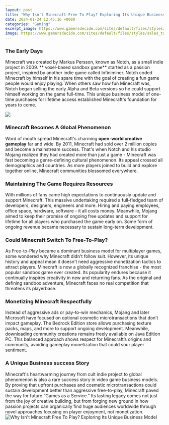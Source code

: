 ```yaml
---
layout: post
title: "Why Isn't Minecraft Free To Play? Exploring Its Unique Business Model"
date: 2024-01-24 12:45:16 +0000
categories: "Gaming"
excerpt_image: https://www.gamersdecide.com/sites/default/files/styles/sales_tags_for_news_page__taxonomy_pages_/public/main24.jpg
image: https://www.gamersdecide.com/sites/default/files/styles/sales_tags_for_news_page__taxonomy_pages_/public/main24.jpg
---
```


### The Early Days 
Minecraft was created by Markus Persson, known as Notch, as a small indie project in 2009. ** voxel-based sandbox game** started as a passion project, inspired by another indie game called Infiniminer. Notch coded Minecraft by himself in his spare time with the goal of creating a fun game people would enjoy playing. When others saw how fun Minecraft was, Notch began selling the early Alpha and Beta versions so he could support himself working on the game full-time. This unique business model of one-time purchases for lifetime access established Minecraft's foundation for years to come.

![](https://technobrotherzz.in/wp-content/uploads/2020/02/Minecraft.jpg)
### Minecraft Becomes A Global Phenomenon
Word of mouth spread Minecraft's charming **open-world creative gameplay** far and wide. By 2011, Minecraft had sold over 2 million copies and become a mainstream success. That's when Notch and his studio Mojang realized they had created more than just a game - Minecraft was fast becoming a genre-defining cultural phenomenon. Its appeal crossed all demographics and countries. As more players joined to build and explore together online, Minecraft communities blossomed everywhere.
### Maintaining The Game Requires Resources
With millions of fans came high expectations to continuously update and support Minecraft. This massive undertaking required a full-fledged team of developers, designers, engineers and more. Hiring and paying employees, office space, hardware, software - it all costs money. Meanwhile, Mojang aimed to keep their promise of ongoing free updates and support for lifetime for all players who purchased the game early on. Some form of ongoing revenue became necessary to sustain long-term development.
### Could Minecraft Switch To Free-To-Play? 
As Free-to-Play became a dominant business model for multiplayer games, some wondered why Minecraft didn't follow suit. However, its unique history and appeal mean it doesn't need aggressive monetization tactics to attract players. Minecraft is now a globally recognized franchise - the most popular sandbox game ever created. Its popularity endures because it continually inspires creativity in new and returning fans. As the original and defining sandbox adventure, Minecraft faces no real competition that threatens its playerbase.
### Monetizing Minecraft Respectfully
Instead of aggressive ads or pay-to-win mechanics, Mojang and later Microsoft have focused on optional cosmetic microtransactions that don’t impact gameplay. The Bedrock Edition store allows purchasing texture packs, maps, and more to support ongoing development. Meanwhile, downloading community creations remains freely available on Java Edition PC. This balanced approach shows respect for Minecraft’s origins and community, avoiding gameplay monetization that could sour player sentiment.
### A Unique Business success Story
Minecraft's heartwarming journey from cult indie project to global phenomenon is also a rare success story in video game business models. By proving that upfront purchases and cosmetic microtransactions could sustain development better than aggressive free-to-play, Minecraft paved the way for future “Games as a Service.” Its lasting legacy comes not just from the joy of creative building, but from forging new ground in how passion projects can organically find huge audiences worldwide through novel approaches focusing on player enjoyment, not monetization.
![Why Isn't Minecraft Free To Play? Exploring Its Unique Business Model](https://www.gamersdecide.com/sites/default/files/styles/sales_tags_for_news_page__taxonomy_pages_/public/main24.jpg)